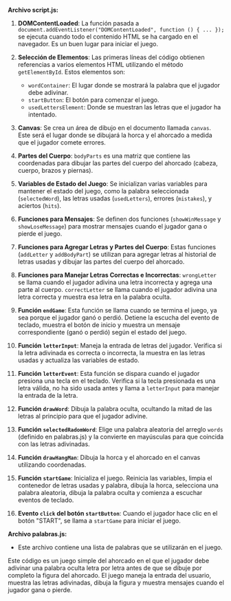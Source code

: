 **Archivo script.js:**

1. **DOMContentLoaded**: La función pasada a `document.addEventListener("DOMContentLoaded", function () { ... });` se ejecuta cuando todo el contenido HTML se ha cargado en el navegador. Es un buen lugar para iniciar el juego.

2. **Selección de Elementos**: Las primeras líneas del código obtienen referencias a varios elementos HTML utilizando el método `getElementById`. Estos elementos son:
   - `wordContainer`: El lugar donde se mostrará la palabra que el jugador debe adivinar.
   - `startButton`: El botón para comenzar el juego.
   - `usedLettersElement`: Donde se muestran las letras que el jugador ha intentado.

3. **Canvas**: Se crea un área de dibujo en el documento llamada `canvas`. Este será el lugar donde se dibujará la horca y el ahorcado a medida que el jugador comete errores.

4. **Partes del Cuerpo**: `bodyParts` es una matriz que contiene las coordenadas para dibujar las partes del cuerpo del ahorcado (cabeza, cuerpo, brazos y piernas).

5. **Variables de Estado del Juego**: Se inicializan varias variables para mantener el estado del juego, como la palabra seleccionada (`selectedWord`), las letras usadas (`usedLetters`), errores (`mistakes`), y aciertos (`hits`).

6. **Funciones para Mensajes**: Se definen dos funciones (`showWinMessage` y `showLoseMessage`) para mostrar mensajes cuando el jugador gana o pierde el juego.

7. **Funciones para Agregar Letras y Partes del Cuerpo**: Estas funciones (`addLetter` y `addBodyPart`) se utilizan para agregar letras al historial de letras usadas y dibujar las partes del cuerpo del ahorcado.

8. **Funciones para Manejar Letras Correctas e Incorrectas**: `wrongLetter` se llama cuando el jugador adivina una letra incorrecta y agrega una parte al cuerpo. `correctLetter` se llama cuando el jugador adivina una letra correcta y muestra esa letra en la palabra oculta.

9. **Función `endGame`**: Esta función se llama cuando se termina el juego, ya sea porque el jugador ganó o perdió. Detiene la escucha del evento de teclado, muestra el botón de inicio y muestra un mensaje correspondiente (ganó o perdió) según el estado del juego.

10. **Función `letterInput`**: Maneja la entrada de letras del jugador. Verifica si la letra adivinada es correcta o incorrecta, la muestra en las letras usadas y actualiza las variables de estado.

11. **Función `letterEvent`**: Esta función se dispara cuando el jugador presiona una tecla en el teclado. Verifica si la tecla presionada es una letra válida, no ha sido usada antes y llama a `letterInput` para manejar la entrada de la letra.

12. **Función `drawWord`**: Dibuja la palabra oculta, ocultando la mitad de las letras al principio para que el jugador adivine.

13. **Función `selectedRadomWord`**: Elige una palabra aleatoria del arreglo `words` (definido en palabras.js) y la convierte en mayúsculas para que coincida con las letras adivinadas.

14. **Función `drawHangMan`**: Dibuja la horca y el ahorcado en el canvas utilizando coordenadas.

15. **Función `startGame`**: Inicializa el juego. Reinicia las variables, limpia el contenedor de letras usadas y palabra, dibuja la horca, selecciona una palabra aleatoria, dibuja la palabra oculta y comienza a escuchar eventos de teclado.

16. **Evento `click` del botón `startButton`**: Cuando el jugador hace clic en el botón "START", se llama a `startGame` para iniciar el juego.

**Archivo palabras.js:**

- Este archivo contiene una lista de palabras que se utilizarán en el juego.

Este código es un juego simple del ahorcado en el que el jugador debe adivinar una palabra oculta letra por letra antes de que se dibuje por completo la figura del ahorcado. El juego maneja la entrada del usuario, muestra las letras adivinadas, dibuja la figura y muestra mensajes cuando el jugador gana o pierde.